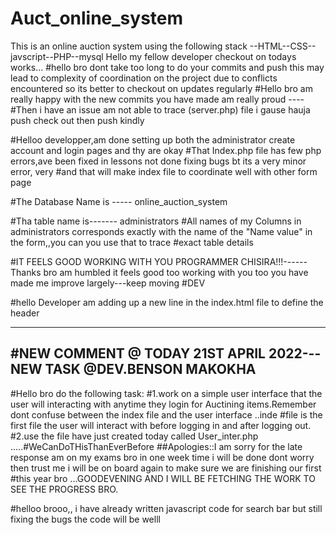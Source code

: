 # Auct_online_system
This is an online auction system using the following stack --HTML--CSS--javscript--PHP--mysql
Hello my fellow developer checkout on todays works...
#hello bro dont take too long to do your commits and push this may lead to complexity of coordination on the project due to conflicts encountered so its better to checkout on updates regularly
#Hello bro am really happy with the new commits you have made am really proud ----
#Then i have an issue am not able to trace (server.php) file i gause hauja push check out then push kindly



#Helloo developper,am done setting up both the administrator create account and login pages and thy are okay
#That Index.php file has few php errors,ave been fixed in lessons not done fixing  bugs bt its a very minor error, very 
#and that will make index file to coordinate well with  other form page


#The Database Name is -----  online_auction_system

#Tha table name is------- administrators
#All  names of my Columns in administrators corresponds exactly with the name of the "Name value" in the form,,you can you use that to trace #exact table details

#IT FEELS GOOD WORKING WITH YOU PROGRAMMER CHISIRA!!!------Thanks bro am humbled it feels good too working with you too you have made me improve largely---keep moving #DEV


#hello Developer am adding up a new line in the index.html file to define the header

-------------------------------------------------------------------------------------
#NEW COMMENT @ TODAY 21ST APRIL 2022---NEW TASK @DEV.BENSON MAKOKHA
--------------------------------------------------------------------------------
#Hello bro do the following task:
#1.work on a simple user interface that the user will interacting with anytime they login for Auctining items.Remember dont confuse between the index file and the user interface ..inde
#file is the first file the user will interact with before logging in and after logging out.
#2.use the file have just created today called User_inter.php .....#WeCanDoTHisThanEverBefore
##Apologies::I am sorry for the late response am on my exams bro in one week time i will be done dont worry then trust me i will be on board again to make sure we are finishing our first
#this year bro ...GOODEVENING AND I WILL BE FETCHING THE WORK TO SEE THE PROGRESS BRO. 


#helloo brooo,,
 i have already written javascript code for search bar but still fixing the bugs the code will be welll
 
